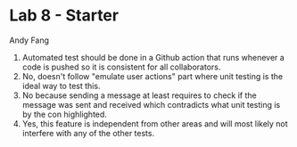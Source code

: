 # Lab 8 - Starter

Andy Fang

1. Automated test should be done in a Github action that runs whenever a code is pushed so it is consistent for all collaborators.
2. No, doesn't follow "emulate user actions" part where unit testing is the ideal way to test this.
3. No because sending a message at least requires to check if the message was sent and received which contradicts what unit testing is by the con highlighted.
4. Yes, this feature is independent from other areas and will most likely not interfere with any of the other tests.